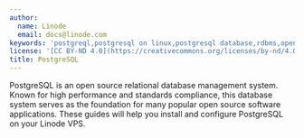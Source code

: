```yaml
---
author:
  name: Linode
  email: docs@linode.com
keywords: 'postgreql,postgresql on linux,postgresql database,rdbms,open source database'
license: '[CC BY-ND 4.0](https://creativecommons.org/licenses/by-nd/4.0)'
title: PostgreSQL
---
```


PostgreSQL is an open source relational database management system. Known for high performance and standards compliance, this database system serves as the foundation for many popular open source software applications. These guides will help you install and configure PostgreSQL on your Linode VPS.
